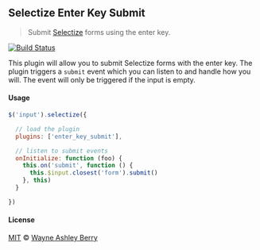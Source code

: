 ## Selectize Enter Key Submit

> Submit [Selectize](https://github.com/brianreavis/selectize.js) forms using the enter key.

[![Build Status](https://img.shields.io/travis/wayneashleyberry/selectize-enter-key-submit/master.svg?style=flat)](https://travis-ci.org/wayneashleyberry/selectize-enter-key-submit)

This plugin will allow you to submit Selectize forms with the enter key.  The
plugin triggers a `submit` event which you can listen to and handle how you
will. The event will only be triggered if the input is empty.

#### Usage

```js
$('input').selectize({

  // load the plugin
  plugins: ['enter_key_submit'],

  // listen to submit events
  onInitialize: function (foo) {
    this.on('submit', function () {
      this.$input.closest('form').submit()
    }, this)
  }

})
```

#### License

[MIT](http://opensource.org/licenses/MIT) © [Wayne Ashley
Berry](http://www.wayneashleyberry.com)
